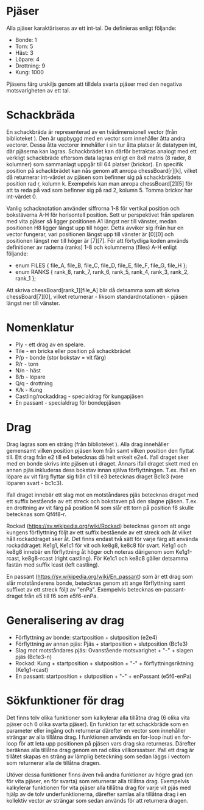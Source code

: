 # Pjäser

Alla pjäser karaktäriseras av ett int-tal. De definieras enligt följande:
* Bonde: 1
* Torn: 5
* Häst: 3
* Löpare: 4
* Drottning: 9
* Kung: 1000

Pjäsens färg urskiljs genom att tilldela svarta pjäser med den negativa motsvarigheten av ett tal.

# Schackbräda

En schackbräda är representerad av en tvådimensionell vector (från biblioteket <vector>). Den är uppbyggd med en vector som innehåller åtta andra vectorer. Dessa åtta vectorer innehåller i sin tur åtta platser åt datatypen int, där pjäserna kan lagras. Schackbrädet kan därför betraktas analogt med ett verkligt schackbräde eftersom data lagras enligt en 8x8 matris (8 rader, 8 kolumner) som sammanlagt uppgår till 64 platser (brickor). En specifik position på schackbrädet kan nås genom att anropa chessBoard[r][k], vilket då returnerar int-värdet av pjäsen som befinner sig på schackbrädets position rad r, kolumn k. Exempelvis kan man anropa chessBoard[2][5] för att ta reda på vad som befinner sig på rad 2, kolumn 5. Tomma brickor har int-värdet 0. 

Vanlig schacknotation använder siffrorna 1-8 för vertikal position och bokstäverna A-H för horisontell position. Sett ur perspektivet från spelaren med vita pjäser så ligger positionen A1 längst ner till vänster, medan positionen H8 ligger längst upp till höger. Detta avviker sig ifrån hur en vector fungerar, vari positionen längst upp till vänster är [0][0] och positionen längst ner till höger är [7][7]. För att förtydliga koden används definitioner av raderna (ranks) 1-8 och kolumnerna (files) A-H enligt följande:

* enum FILES { file_A, file_B, file_C, file_D, file_E, file_F, file_G, file_H };
* enum RANKS { rank_8, rank_7, rank_6, rank_5, rank_4, rank_3, rank_2, rank_1 };

Att skriva chessBoard[rank_1][file_A] blir då detsamma som att skriva chessBoard[7][0], vilket returnerar - liksom standardnotationen - pjäsen längst ner till vänster.

# Nomenklatur

* Ply - ett drag av en spelare.
* Tile - en bricka eller position på schackbrädet
* P/p - bonde (stor bokstav = vit färg)
* R/r - torn
* N/n - häst
* B/b - löpare
* Q/q - drottning
* K/k - Kung
* Castling/rockaddrag - specialdrag för kungapjäsen
* En passant - specialdrag för bondepjäsen

# Drag

Drag lagras som en sträng (från biblioteket <string>). Alla drag innehåller gemensamt vilken position pjäsen kom från samt vilken position den flyttat till. Ett drag från e2 till e4 betecknas då helt enkelt e2e4. Ifall draget sker med en bonde skrivs inte pjäsen ut i draget. Annars ifall draget skett med en annan pjäs inkluderas dess bokstav innan själva förflyttningen. T.ex. ifall en löpare av vit färg flyttar sig från c1 till e3 betecknas draget Bc1c3 (vore löparen svart - bc1c3). 

Ifall draget innebär ett slag mot en motståndares pjäs betecknas draget med ett suffix bestående av ett streck och bokstaven på den slagne pjäsen. T.ex. en drottning av vit färg på position f4 som slår ett torn på position f8 skulle betecknas som Qf4f8-r. 

Rockad (https://sv.wikipedia.org/wiki/Rockad) betecknas genom att ange kungens förflyttning följt av ett suffix bestående av ett streck och åt vilket håll rockaddraget sker åt. Det finns endast två sätt för varje färg att använda rockaddraget: Ke1g1, Ke1c1 för vit och ke8g8, ke8c8 för svart. Ke1g1 och ke8g8 innebär en förflyttning åt höger och noteras därigenom som Ke1g1-rcast, ke8g8-rcast (right castling). För Ke1c1 och ke8c8 gäller detsamma fastän med suffix lcast (left castling).

En passant (https://sv.wikipedia.org/wiki/En_passant) som är ett drag som slår motstånderens bonde, betecknas genom att ange förflyttning samt suffixet av ett streck följt av "enPa". Exempelvis betecknas en-passant-draget från e5 till f6 som e5f6-enPa.

# Generalisering av drag

* Förflyttning av bonde: startposition + slutposition (e2e4)
* Förflyttning av annan pjäs: Pjäs + startposition + slutposition (Bc1e3)
* Slag mot motståndares pjäs: Ovanstående motsvarighet + "-" + slagen pjäs (Bc1e3-n)
* Rockad: Kung + startposition + slutposition + "-" + förflyttningsriktning (Ke1g1-rcast)
* En passant: startposition + slutposition + "-" + enPassant (e5f6-enPa)

# Sökfunktioner för drag

Det finns tolv olika funktioner som kalkylerar alla tillåtna drag (6 olika vita pjäser och 6 olika svarta pjäser). En funktion tar ett schackbräde som en parameter eller ingång och returnerar därefter en vector som innehåller strängar av alla tillåtna drag. I funktionen används en for-loop inuti en for-loop för att leta upp positionen på pjäsen vars drag ska returneras. Därefter beräknas alla tillåtna drag genom en rad olika villkorssatser. Ifall ett drag är tillåtet skapas en sträng av lämplig beteckning som sedan läggs i vectorn som returnerar alla de tillåtna dragen.

Utöver dessa funktioner finns även två andra funktioner av högre grad (en för vita pjäser, en för svarta) som returnerar alla tillåtna drag. Exempelvis kalkylerar funktionen för vita pjäser alla tillåtna drag för varje vit pjäs med hjälp av de tolv underfunktionerna, därefter samlas alla tillåtna drag i en kollektiv vector av strängar som sedan används för att returnera dragen. 
